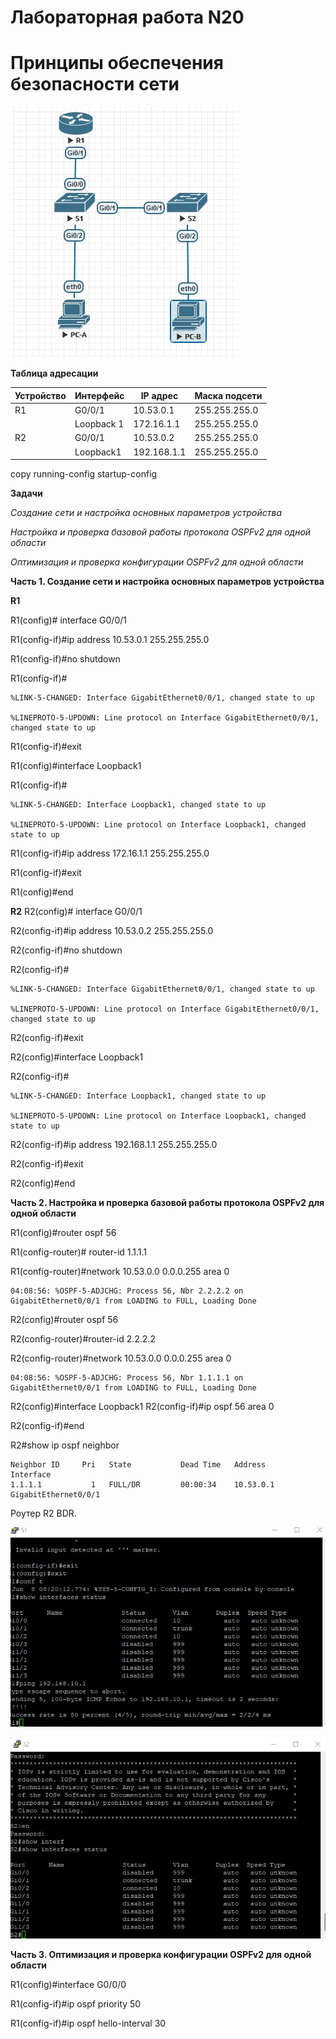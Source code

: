 # Лабораторная работа N20
# Принципы обеспечения безопасности сети

![](https://github.com/netdoms/repozit/blob/main/labs_otus/lab_20/1.jpg "")

**Таблица адресации**

|Устройство|Интерфейс|IP адрес |Маска подсети|
|------|-----------|-----------|-------------|
| R1   | G0/0/1    | 10.53.0.1 |255.255.255.0|
|      |Loopback 1 |172.16.1.1 |255.255.255.0|
| R2   | G0/0/1    |10.53.0.2  |255.255.255.0|
|      | Loopback1 |192.168.1.1|255.255.255.0|

copy running-config startup-config




**Задачи**

*Создание сети и настройка основных параметров устройства*

*Настройка и проверка базовой работы протокола  OSPFv2 для одной области*

*Оптимизация и проверка конфигурации OSPFv2 для одной области*



**Часть 1. Создание сети и настройка основных параметров устройства**

**R1**

R1(config)# interface G0/0/1

R1(config-if)#ip address 10.53.0.1 255.255.255.0

R1(config-if)#no shutdown

R1(config-if)#

    %LINK-5-CHANGED: Interface GigabitEthernet0/0/1, changed state to up

    %LINEPROTO-5-UPDOWN: Line protocol on Interface GigabitEthernet0/0/1, changed state to up

R1(config-if)#exit

R1(config)#interface Loopback1

R1(config-if)#

    %LINK-5-CHANGED: Interface Loopback1, changed state to up

    %LINEPROTO-5-UPDOWN: Line protocol on Interface Loopback1, changed state to up

R1(config-if)#ip address 172.16.1.1  255.255.255.0

R1(config-if)#exit

R1(config)#end

**R2**
R2(config)# interface G0/0/1

R2(config-if)#ip address 10.53.0.2 255.255.255.0

R2(config-if)#no shutdown

R2(config-if)#

    %LINK-5-CHANGED: Interface GigabitEthernet0/0/1, changed state to up

    %LINEPROTO-5-UPDOWN: Line protocol on Interface GigabitEthernet0/0/1, changed state to up

R2(config-if)#exit

R2(config)#interface Loopback1

R2(config-if)#

    %LINK-5-CHANGED: Interface Loopback1, changed state to up

    %LINEPROTO-5-UPDOWN: Line protocol on Interface Loopback1, changed state to up

R2(config-if)#ip address 192.168.1.1  255.255.255.0

R2(config-if)#exit

R2(config)#end




**Часть 2. Настройка и проверка базовой работы протокола OSPFv2 для одной области**

R1(config)#router ospf 56

R1(config-router)# router-id 1.1.1.1

R1(config-router)#network 10.53.0.0 0.0.0.255 area 0

    04:08:56: %OSPF-5-ADJCHG: Process 56, Nbr 2.2.2.2 on GigabitEthernet0/0/1 from LOADING to FULL, Loading Done


R2(config)#router ospf 56

R2(config-router)#router-id 2.2.2.2

R2(config-router)#network 10.53.0.0 0.0.0.255 area 0

    04:08:56: %OSPF-5-ADJCHG: Process 56, Nbr 1.1.1.1 on GigabitEthernet0/0/1 from LOADING to FULL, Loading Done

R2(config)#interface Loopback1
R2(config-if)#ip ospf 56 area 0

R2(config-if)#end


R2#show ip ospf neighbor 

    Neighbor ID     Pri   State           Dead Time   Address         Interface
    1.1.1.1           1   FULL/DR         00:00:34    10.53.0.1       GigabitEthernet0/0/1

Роутер R2 BDR.

![](https://github.com/netdoms/repozit/blob/main/labs_otus/lab_20/2.jpg "")

![](https://github.com/netdoms/repozit/blob/main/labs_otus/lab_20/3.jpg "")

**Часть 3. Оптимизация и проверка конфигурации OSPFv2 для одной области**

R1(config)#interface G0/0/0

R1(config-if)#ip ospf priority 50

R1(config-if)#ip ospf hello-interval 30